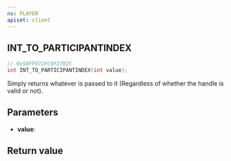```yaml
---
ns: PLAYER
apiset: client
---
```

## INT_TO_PARTICIPANTINDEX

```c
// 0x58FF971FC8F2702C
int INT_TO_PARTICIPANTINDEX(int value);
```

Simply returns whatever is passed to it (Regardless of whether the handle is valid or not).

## Parameters
* **value**:

## Return value

